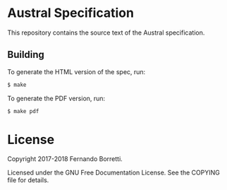 # Austral Specification

This repository contains the source text of the Austral specification.

## Building

To generate the HTML version of the spec, run:

```bash
$ make
```

To generate the PDF version, run:

```bash
$ make pdf
```

# License

Copyright 2017-2018 Fernando Borretti.

Licensed under the GNU Free Documentation License. See the COPYING file for
details.
